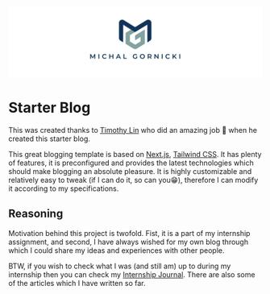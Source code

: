 ![banner](/public/static/images/twitter-card.png)

# Starter Blog

This was created thanks to [Timothy Lin](https://www.timlrx.com) who did an amazing job 👏 when he created this starter blog.

This great blogging template is based on [Next.js](https://nextjs.org/), [Tailwind CSS](https://tailwindcss.com/). It has plenty of features, it is preconfigured and provides the latest technologies which should make blogging an absolute pleasure. It is highly customizable and relatively easy to tweak (if I can do it, so can you😁), therefore I can modify it according to my specifications.

## Reasoning

Motivation behind this project is twofold. Fist, it is a part of my internship assignment, and second, I have always wished for my own blog through which I could share my ideas and experiences with other people.

BTW, if you wish to check what I was (and still am) up to during my internship then you can check my [Internship Journal](https://michals-corner.vercel.app/). There are also some of the articles which I have written so far.
